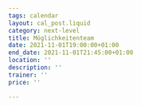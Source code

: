 ```yaml
---
tags: calendar
layout: cal_post.liquid
category: next-level
title: Möglichkeitenteam
date: 2021-11-01T19:00:00+01:00
end_date: 2021-11-01T21:45:00+01:00
location: ''
description: ''
trainer: ''
price: ''

---
```

